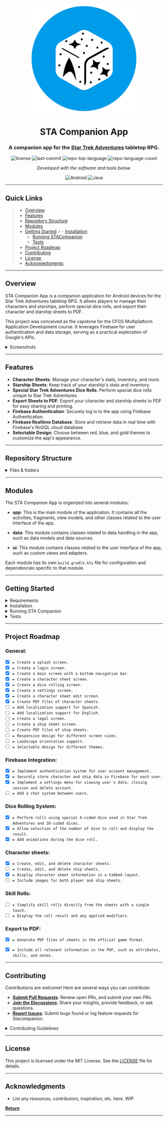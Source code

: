 <p align="center">
  <img src="images/stacompanion_blue_rounded.png" width="350"/>
</p>

<p align="center">
    <h1 align="center">STA Companion App</h1>
</p>
<p align="center">
    <h3 align="center">A companion app for the <a href="https://www.modiphius.net/collections/star-trek-adventures">Star Trek Adventures</a> tabletop RPG.</h3>
</p>
<p align="center">
	<img src="https://img.shields.io/github/license/k3ssdev/STACompanion" alt="license">
	<img src="https://img.shields.io/github/last-commit/k3ssdev/STACompanion" alt="last-commit">
	<img src="https://img.shields.io/github/languages/top/k3ssdev/STACompanion" alt="repo-top-language">
	<img src="https://img.shields.io/github/languages/count/k3ssdev/STACompanion" alt="repo-language-count">
<p align="center">
		<em>Developed with the software and tools below.</em>
</p>
<p align="center">
	<img src="https://img.shields.io/badge/Android-3DDC84?style=for-the-badge&logo=android&logoColor=white" alt="Android">
	<img src="https://img.shields.io/badge/java-%23ED8B00.svg?style=for-the-badge&logo=openjdk&logoColor=black" alt="Java">
</p>
<hr>

##  Quick Links

> - [ Overview](#-overview)
> - [ Features](#-features)
> - [ Repository Structure](#-repository-structure)
> - [ Modules](#-modules)
> - [ Getting Started](#-getting-started)
    >   - [ Installation](#-installation)
>   - [ Running STACompanion](#-running-STACompanion)
>   - [ Tests](#-tests)
> - [ Project Roadmap](#-project-roadmap)
> - [ Contributing](#-contributing)
> - [ License](#-license)
> - [ Acknowledgments](#-acknowledgments)

---

##  Overview

STA Companion App is a companion application for Android devices for the Star Trek Adventures tabletop RPG. It allows players to manage their characters and starships, perform special dice rolls, and export their character and starship sheets to PDF.

This project was conceived as the capstone for the CFGS Multiplatform Application Development course. It leverages Firebase for user authentication and data storage, serving as a practical exploration of Google's APIs.

<details closed>
    <summary>Screenshots</summary>

</br>

![stacompanion_screenshot_1](images/stacompanion_screenshot_1.jpg)

![stacompanion_screenshot_2](images/stacompanion_screenshot_2.jpg)

![stacompanion_screenshot_3](images/stacompanion_screenshot_3.jpg)

</details>

---

##  Features

- **Character Sheets**: Manage your character's stats, inventory, and more.
- **Starship Sheets**: Keep track of your starship's stats and inventory.
- **Special Star Trek Adventures Dice Rolls**: Perform special dice rolls unique to Star Trek Adventures.
- **Export Sheets to PDF**: Export your character and starship sheets to PDF for easy sharing and printing.
- **Firebase Authentication**: Securely log in to the app using Firebase Authentication.
- **Firebase Realtime Database**: Store and retrieve data in real time with Firebase's NoSQL cloud database.
- **Selectable Design**: Choose between red, blue, and gold themes to customize the app's appearance.

---



##  Repository Structure

<details closed>
    <summary>Files & folders</summary>

```sh
.
└── STACompanion
    ├── app
    │   ├── build.gradle.kts
    │   ├── proguard-rules.pro
    │   ├── release
    │   │   ├── app-release.aab
    │   │   ├── app-release.apk
    │   │   └── output-metadata.json
    │   ├── src
    │   │   ├── androidTest
    │   │   │   └── java
    │   │   │       └── io
    │   │   │           └── github
    │   │   │               └── k3ssdev
    │   │   │                   └── stacompanion
    │   │   │                       └── ExampleInstrumentedTest.java
    │   │   ├── google-services.json
    │   │   ├── main
    │   │   │   ├── AndroidManifest.xml
    │   │   │   ├── assets
    │   │   │   │   ├── STA_personaje.pdf
    │   │   │   │   └── Stardate81316-aolE.ttf
    │   │   │   ├── ic_launcher-playstore.png
    │   │   │   ├── java
    │   │   │   │   └── io
    │   │   │   │       └── github
    │   │   │   │           └── k3ssdev
    │   │   │   │               └── stacompanion
    │   │   │   │                   ├── data
    │   │   │   │                   │   ├── CharacterFragmentAdapter.java
    │   │   │   │                   │   ├── CharacterSheet.java
    │   │   │   │                   │   ├── SheetSettings.java
    │   │   │   │                   │   └── Starship.java
    │   │   │   │                   ├── LegalActivity.java
    │   │   │   │                   ├── LoginActivity.java
    │   │   │   │                   ├── MainActivity.java
    │   │   │   │                   ├── ui
    │   │   │   │                   │   ├── characters
    │   │   │   │                   │   │   ├── CharactersFragment.java
    │   │   │   │                   │   │   ├── charactersheet
    │   │   │   │                   │   │   │   ├── CharacterSheetFragment.java
    │   │   │   │                   │   │   │   ├── DataTabFragment.java
    │   │   │   │                   │   │   │   ├── OthersFragment.java
    │   │   │   │                   │   │   │   ├── SkillsFragment.java
    │   │   │   │                   │   │   │   └── StatusFragment.java
    │   │   │   │                   │   │   ├── CharacterSheetEditActivity.java
    │   │   │   │                   │   │   └── CharacterSheetViewModel.java
    │   │   │   │                   │   ├── dice
    │   │   │   │                   │   │   ├── DiceFragment.java
    │   │   │   │                   │   │   ├── DiceResultAdapter.java
    │   │   │   │                   │   │   ├── DiceResult.java
    │   │   │   │                   │   │   ├── DiceViewModel.java
    │   │   │   │                   │   │   └── SpaceItemDecoration.java
    │   │   │   │                   │   └── settings
    │   │   │   │                   │       ├── SettingsFragment.java
    │   │   │   │                   │       └── SettingsViewModel.java
    │   │   │   │                   └── util
    │   │   │   │                       └── PdfUtil.java
    │   │   │   └── res
    │   │   │       ├── anim
    │   │   │       │   └── rotate_animation.xml
    │   │   │       ├── drawable
    │   │   │       │   ├── baseline_add_24.xml
    │   │   │       │   ├── baseline_casino_24.xml
    │   │   │       │   ├── baseline_contact_page_24.xml
    │   │   │       │   ├── baseline_delete_forever_24.xml
    │   │   │       │   ├── baseline_edit_24.xml
    │   │   │       │   ├── baseline_manage_accounts_24.xml
    │   │   │       │   ├── baseline_picture_as_pdf_24.xml
    │   │   │       │   ├── baseline_replay_24.xml
    │   │   │       │   ├── baseline_restart_alt_24.xml
    │   │   │       │   ├── baseline_sort_24.xml
    │   │   │       │   ├── custom_edittext.xml
    │   │   │       │   ├── dice20_01.xml
    │   │   │       │   ├── dice20_02.xml
    │   │   │       │   ├── dice20_03.xml
    │   │   │       │   ├── dice20_04.xml
    │   │   │       │   ├── dice20_05.xml
    │   │   │       │   ├── dice20_06.xml
    │   │   │       │   ├── dice20_07.xml
    │   │   │       │   ├── dice20_08.xml
    │   │   │       │   ├── dice20_09.xml
    │   │   │       │   ├── dice20_10.xml
    │   │   │       │   ├── dice20_11.xml
    │   │   │       │   ├── dice20_12.xml
    │   │   │       │   ├── dice20_13.xml
    │   │   │       │   ├── dice20_14.xml
    │   │   │       │   ├── dice20_15.xml
    │   │   │       │   ├── dice20_16.xml
    │   │   │       │   ├── dice20_17.xml
    │   │   │       │   ├── dice20_18.xml
    │   │   │       │   ├── dice20_19.xml
    │   │   │       │   ├── dice20_20.xml
    │   │   │       │   ├── dice6_fail.xml
    │   │   │       │   ├── dice6_special.xml
    │   │   │       │   ├── dice6_success_double.xml
    │   │   │       │   ├── dice6_success.xml
    │   │   │       │   ├── google_icon.png
    │   │   │       │   ├── ic_baseline_person_24.xml
    │   │   │       │   ├── ic_dashboard_black_24dp.xml
    │   │   │       │   ├── ic_email.xml
    │   │   │       │   ├── ic_google.xml
    │   │   │       │   ├── ic_home_black_24dp.xml
    │   │   │       │   ├── ic_launcher_background.xml
    │   │   │       │   ├── ic_launcher_foreground.xml
    │   │   │       │   ├── ic_notifications_black_24dp.xml
    │   │   │       │   ├── ic_search_black_24dp.xml
    │   │   │       │   ├── lock_76.xml
    │   │   │       │   ├── outline_file_save_24.xml
    │   │   │       │   └── rounded_button.xml
    │   │   │       ├── drawable-night
    │   │   │       │   ├── baseline_add_24.xml
    │   │   │       │   ├── baseline_casino_24.xml
    │   │   │       │   ├── baseline_edit_24.xml
    │   │   │       │   ├── baseline_replay_24.xml
    │   │   │       │   ├── dice20_01.xml
    │   │   │       │   ├── dice20_02.xml
    │   │   │       │   ├── dice20_03.xml
    │   │   │       │   ├── dice20_04.xml
    │   │   │       │   ├── dice20_05.xml
    │   │   │       │   ├── dice20_06.xml
    │   │   │       │   ├── dice20_07.xml
    │   │   │       │   ├── dice20_08.xml
    │   │   │       │   ├── dice20_09.xml
    │   │   │       │   ├── dice20_10.xml
    │   │   │       │   ├── dice20_11.xml
    │   │   │       │   ├── dice20_12.xml
    │   │   │       │   ├── dice20_13.xml
    │   │   │       │   ├── dice20_14.xml
    │   │   │       │   ├── dice20_15.xml
    │   │   │       │   ├── dice20_16.xml
    │   │   │       │   ├── dice20_17.xml
    │   │   │       │   ├── dice20_18.xml
    │   │   │       │   ├── dice20_19.xml
    │   │   │       │   ├── dice20_20.xml
    │   │   │       │   ├── dice6_fail.xml
    │   │   │       │   ├── dice6_special.xml
    │   │   │       │   ├── dice6_success_double.xml
    │   │   │       │   ├── dice6_success.xml
    │   │   │       │   ├── ic_baseline_person_24.xml
    │   │   │       │   ├── ic_email.xml
    │   │   │       │   ├── ic_search_black_24dp.xml
    │   │   │       │   ├── lock_76.xml
    │   │   │       │   └── outline_file_save_24.xml
    │   │   │       ├── layout
    │   │   │       │   ├── activity_character_sheet_edit.xml
    │   │   │       │   ├── activity_legal.xml
    │   │   │       │   ├── activity_login.xml
    │   │   │       │   ├── activity_main.xml
    │   │   │       │   ├── character_sheet_item.xml
    │   │   │       │   ├── dice_result_item.xml
    │   │   │       │   ├── fragment_account.xml
    │   │   │       │   ├── fragment_character_sheet.xml
    │   │   │       │   ├── fragment_character.xml
    │   │   │       │   ├── fragment_dice.xml
    │   │   │       │   ├── fragment_tab_sheet_data.xml
    │   │   │       │   ├── fragment_tab_sheet_others.xml
    │   │   │       │   ├── fragment_tab_sheet_skills.xml
    │   │   │       │   └── fragment_tab_sheet_status.xml
    │   │   │       ├── menu
    │   │   │       │   ├── bottom_nav_menu.xml
    │   │   │       │   ├── character_sheet_toolbar_menu_edit.xml
    │   │   │       │   ├── character_sheet_toolbar_menu.xml
    │   │   │       │   ├── dice_menu.xml
    │   │   │       │   └── toolbar_menu.xml
    │   │   │       ├── mipmap-anydpi-v26
    │   │   │       │   ├── ic_launcher_round.xml
    │   │   │       │   └── ic_launcher.xml
    │   │   │       ├── mipmap-hdpi
    │   │   │       │   ├── ic_launcher_foreground.webp
    │   │   │       │   ├── ic_launcher_round.webp
    │   │   │       │   ├── ic_launcher.webp
    │   │   │       │   ├── stacompanion_blue.png
    │   │   │       │   ├── stacompanion_logo2.png
    │   │   │       │   ├── stacompanion_logo.png
    │   │   │       │   ├── stacompanion_red.png
    │   │   │       │   └── stacompanion_yellow.png
    │   │   │       ├── mipmap-mdpi
    │   │   │       │   ├── ic_launcher_foreground.webp
    │   │   │       │   ├── ic_launcher_round.webp
    │   │   │       │   └── ic_launcher.webp
    │   │   │       ├── mipmap-xhdpi
    │   │   │       │   ├── ic_launcher_foreground.webp
    │   │   │       │   ├── ic_launcher_round.webp
    │   │   │       │   └── ic_launcher.webp
    │   │   │       ├── mipmap-xxhdpi
    │   │   │       │   ├── ic_launcher_foreground.webp
    │   │   │       │   ├── ic_launcher_round.webp
    │   │   │       │   └── ic_launcher.webp
    │   │   │       ├── mipmap-xxxhdpi
    │   │   │       │   ├── ic_launcher_foreground.webp
    │   │   │       │   ├── ic_launcher_round.webp
    │   │   │       │   └── ic_launcher.webp
    │   │   │       ├── navigation
    │   │   │       │   └── mobile_navigation.xml
    │   │   │       ├── values
    │   │   │       │   ├── colors.xml
    │   │   │       │   ├── dimens.xml
    │   │   │       │   ├── keys.xml
    │   │   │       │   ├── strings.xml
    │   │   │       │   ├── styles.xml
    │   │   │       │   └── themes.xml
    │   │   │       ├── values-es
    │   │   │       │   └── strings.xml
    │   │   │       ├── values-night
    │   │   │       │   ├── keys.xml
    │   │   │       │   ├── strings.xml
    │   │   │       │   └── themes.xml
    │   │   │       ├── values-v26
    │   │   │       │   ├── strings.xml
    │   │   │       │   └── styles.xml
    │   │   │       └── xml
    │   │   │           ├── backup_rules.xml
    │   │   │           ├── data_extraction_rules.xml
    │   │   │           └── file_paths.xml
    │   │   └── test
    │   │       └── java
    │   │           └── io
    │   │               └── github
    │   │                   └── k3ssdev
    │   │                       └── stacompanion
    │   │                           └── ExampleUnitTest.java
    │   └── stacompanion-a1286-default-rtdb-export.json
    ├── build.gradle.kts
    │   └── wrapper
    │       │          
    │       │           
    │       │           
    │       │          
    │       ├── gradle-wrapper.jar
    │       └── gradle-wrapper.properties
    ├── gradle.properties
    ├── gradlew
    ├── gradlew.bat
    ├── images
    │   ├── stacompanion_blue.png
    │   ├── stacompanion_blue_rounded.png
    │   ├── stacompanion_screenshot_1.jpg
    │   ├── stacompanion_screenshot_2.jpg
    │   └── stacompanion_screenshot_3.jpg
    ├── LICENSE
    ├── local.properties
    ├── README.MD
    ├── settings.gradle.kts
    └── sta_tree.md
```
</details>

---

##  Modules

The STA Companion App is organized into several modules:

- **app**: This is the main module of the application. It contains all the activities, fragments, view models, and other classes related to the user interface of the app.

- **data**: This module contains classes related to data handling in the app, such as data models and data sources.

- **ui**: This module contains classes related to the user interface of the app, such as custom views and adapters.

Each module has its own `build.gradle.kts` file for configuration and dependencies specific to that module.

---

## Getting Started

<details closed>
    <summary>Requirements</summary>

 - Android Studio Hedgehog
 - Android SDK 30
 - Android Build Tools v30.0.3
 - Android Emulator or Android device
 - Android 9.0 (API level 28) or higher
 - Java 8 or higher
 - Kotlin 1.4.32 or higher
 - Firebase Authentication
 - Firebase Realtime Database


 - For PDF generation, you will need to add the `STA_personaje.pdf` file to the `app/src/assets` directory. This file is included in the repository.
 - For dice rolling, you will need to add the `Stardate81316-aolE.ttf` file to the `app/src/assets` directory. This file is included in the repository.
 - For dice rolling, you will need to add the `dice20_01.xml` to `dice20_20.xml` files to the `app/src/drawable` directory. These files are included in the repository.
 - For dice rolling, you will need to add the `dice6_fail.xml`, `dice6_special.xml`, `dice6_success.xml`, and `dice6_success_double.xml` files to the `app/src/drawable` directory. These files are included in the repository.
 - For dice rolling, you will need to add the `rotate_animation.xml` file to the `app/src/anim` directory. This file is included in the repository.


 - For Firebase integration, you will need to create a Firebase project and add the `google-services.json` file to the `app/src` directory. For more information, see [Add Firebase to your Android project](https://firebase.google.com/docs/android/setup).
- You will need to fill in the `keys.xml` file located in the `app/src/res/values` directory with your Firebase server client ID and Firebase database URL. The file should look like this:

```xml
<resources>
    <string name="server_client_id">YOUR_SERVER_CLIENT_ID</string>
    <string name="firebase_database_url">YOUR_FIREBASE_DATABASE_URL</string>
</resources>
```

</details>


<details closed>
    <summary>Installation</summary>

To install the STA Companion App on your local machine for development and testing purposes, follow these steps:

1. **Clone the repository**

   Open your terminal and use the following command to clone the repository:

   ```sh
   git clone https://github.com/k3ssdev/STACompanion.git
    ```
2. **Navigate to the project directory**

   Change your current directory to the project's directory:

   ```sh
   cd STACompanion
   ```
3. **Sync the project**

   Open the project in Android Studio and sync the project with Gradle files. This can be done by clicking on the `Sync Project with Gradle Files` button in the toolbar or by using the `File > Sync Project with Gradle Files` option in the menu.

4. **Build the project**

   Build the project by clicking on the `Build > Make Project` option in the menu or by clicking on the `Make Project` button in the toolbar (the hammer icon).

5. **Run the project**

   Run the app by clicking on the `Run > Run 'app'` option in the menu or by clicking on the `Run` button in the toolbar (the green play icon).

Please note that you need to have Android Studio and the Android SDK installed on your machine. Also, an Android device or emulator is required for running the app.

</details>

<details closed>
    <summary>Running STA Companion</summary>

1. **Select the Run Configuration**

   In Android Studio, select the appropriate run configuration from the dropdown in the toolbar. For most cases, this will be the `app` configuration.

2. **Select the Target Device**

   Click on the `Select Target Device` button in the toolbar (next to the run configuration dropdown). This will open a dialog where you can select an Android device or emulator to run the app on. If you don't have a device connected or an emulator set up, you can create a new Android Virtual Device (AVD) from this dialog.

3. **Run the App**

   Click on the `Run` button in the toolbar (the green play icon). This will build and run the app on the selected device or emulator.

Please note that the app requires Android 9.0 (API level 28) or higher to run.

</details>

<details closed>
    <summary>Tests</summary>

WIP

</details>

---

##  Project Roadmap

### General:

- [X] `► Create a splash screen.`
- [X] `► Create a login screen.`
- [X] `► Create a main screen with a bottom navigation bar.`
- [X] `► Create a character sheet screen.`
- [X] `► Create a dice rolling screen.`
- [X] `► Create a settings screen.`
- [X] `► Create a character sheet edit screen.`
- [X] `► Create PDF files of character sheets.`
- [ ] `► Add localization support for Spanish.`
- [ ] `► Add localization support for English.`
- [ ] `► Create a legal screen.`
- [ ] `► Create a ship sheet screen.`
- [ ] `► Create PDF files of ship sheets.`
- [ ] `► Responsive design for different screen sizes.`
- [ ] `► Landscape orientation support.`
- [ ] `► Selectable design for different themes.`

### Firebase Integration:

- [X] `► Implement authentication system for user account management.`
- [X] `► Securely store character and ship data in Firebase for each user.`
- [X] `► Implement a settings menu for viewing user's data, closing session and delete account.`
- [ ] `► Add a chat system between users.`

### Dice Rolling System:

- [X] `► Perform rolls using special 6-sided dice used in Star Trek Adventures and 20-sided dices.`
- [X] `► Allow selection of the number of dice to roll and display the result.`
- [X] `► Add animations during the dice roll.`

### Character sheets:

- [X] `► Create, edit, and delete character sheets.`
- [ ] `► Create, edit, and delete ship sheets.`
- [X] `► Display character sheet information in a tabbed layout.`
- [ ] `► Include images for both player and ship sheets.`

### Skill Rolls:

- [ ] `► Simplify skill rolls directly from the sheets with a single touch.`
- [ ] `► Display the roll result and any applied modifiers.`

### Export to PDF:

- [X] `► Generate PDF files of sheets in the official game format.`
- [X] `► Include all relevant information in the PDF, such as attributes, skills, and notes.`


---

##  Contributing

Contributions are welcome! Here are several ways you can contribute:

- **[Submit Pull Requests](https://github/k3ssdev/STACompanion/blob/main/CONTRIBUTING.md)**: Review open PRs, and submit your own PRs.
- **[Join the Discussions](https://github/k3ssdev/STACompanion/discussions)**: Share your insights, provide feedback, or ask questions.
- **[Report Issues](https://github/k3ssdev/STACompanion/issues)**: Submit bugs found or log feature requests for Stacompanion.

<details closed>
    <summary>Contributing Guidelines</summary>

1. **Fork the Repository**: Start by forking the project repository to your GitHub account.
2. **Clone Locally**: Clone the forked repository to your local machine using a Git client.
   ```sh
   git clone https://github.com/k3ssdev/STACompanion
   ```
3. **Create a New Branch**: Always work on a new branch, giving it a descriptive name.
   ```sh
   git checkout -b new-feature-x
   ```
4. **Make Your Changes**: Develop and test your changes locally.
5. **Commit Your Changes**: Commit with a clear message describing your updates.
   ```sh
   git commit -m 'Implemented new feature x.'
   ```
6. **Push to GitHub**: Push the changes to your forked repository.
   ```sh
   git push origin new-feature-x
   ```
7. **Submit a Pull Request**: Create a PR against the original project repository. Clearly describe the changes and their motivations.

Once your PR is reviewed and approved, it will be merged into the main branch.

</details>

---

##  License

This project is licensed under the MIT License. See the [LICENSE](LICENSE) file for details.

---

##  Acknowledgments

- List any resources, contributors, inspiration, etc. here. WIP

[**Return**](##-Quick-Links)

---
